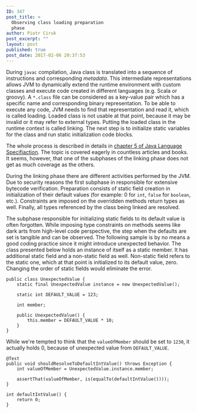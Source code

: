```yaml
---
ID: 347
post_title: >
  Observing class loading preparation
  phase
author: Piotr Ciruk
post_excerpt: ""
layout: post
published: true
post_date: 2017-02-06 20:37:53
---
```

During `javac` compilation, Java class is translated into a sequence of instructions and corresponding <em>metadata</em>. This intermediate representations allows JVM to dynamically extend the runtime environment with custom classes and execute code created in different languages (e.g. Scala or groovy). A `*.class` file can be considered as a key-value pair which has a specific name and corresponding binary representation.
To be able to execute any code, JVM needs to find that representation and read it, which is called loading. 
Loaded class is not usable at that point, because it may be invalid or it may refer to external types. Putting the loaded class in the runtime context is called linking. 
The next step is to initialize static variables for the class and run static initialization code blocks.

The whole process is described in details in <a href="https://docs.oracle.com/javase/specs/jvms/se8/html/jvms-5.html">chapter 5 of Java Language Specifiaction</a>. The topic is covered eagerly in countless articles and books. It seems, however, that one of the subphases of the linking phase does not get as much coverage as the others. 

During the linking phase there are different activities performed by the JVM. Due to security reasons the first subphase in responsible for extensive bytecode verification. Preparation consists of static field creation in initialization of their default values (for example: 0 for `int`, `false` for `boolean`, etc.). Constraints are imposed on the overridden methods return types as well. Finally, all types referenced by the class being linked are resolved.

The subphase responsible for initializing static fields to its default value is often forgotten. While imposing type constraints on methods seems like dark arts from high-level code perspective, the step when the defaults are set is tangible and can be observed. 
The following sample is by no means a good coding practice since it might introduce unexpected behavior. The class presented below holds an instance of itself as a static member. It has additional static field and a non-static field as well. Non-static field refers to the static one, which at that point is initialized to its default value, zero. Changing the order of static fields would eliminate the error. 

```
public class UnexpectedValue {
    static final UnexpectedValue instance = new UnexpectedValue();

    static int DEFAULT_VALUE = 123;

    int member;

    public UnexpectedValue() {
        this.member = DEFAULT_VALUE * 10;
    }
}
```

While we're tempted to think that the `valueOfMember` should be set to `1230`, it actually holds 0, because of unexpected value from `DEFAULT_VALUE`.
```
@Test
public void shouldResolveToDefaultIntValue() throws Exception {
    int valueOfMember = UnexpectedValue.instance.member;

    assertThat(valueOfMember, is(equalTo(defaultIntValue())));
}

int defaultIntValue() {
    return 0;
}
```